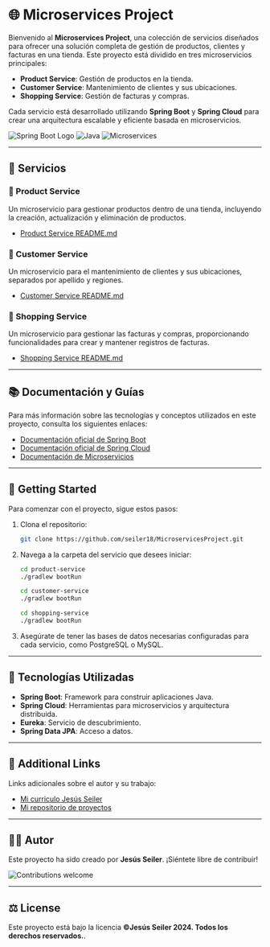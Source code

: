 # 🌐 Microservices Project

Bienvenido al **Microservices Project**, una colección de servicios diseñados para ofrecer una solución completa de gestión de productos, clientes y facturas en una tienda. Este proyecto está dividido en tres microservicios principales:

- **Product Service**: Gestión de productos en la tienda.
- **Customer Service**: Mantenimiento de clientes y sus ubicaciones.
- **Shopping Service**: Gestión de facturas y compras.

Cada servicio está desarrollado utilizando **Spring Boot** y **Spring Cloud** para crear una arquitectura escalable y eficiente basada en microservicios.

![Spring Boot Logo](https://img.shields.io/badge/Spring%20Boot-v3.3.3-brightgreen) ![Java](https://img.shields.io/badge/Java-17-orange) ![Microservices](https://img.shields.io/badge/Microservices-Cloud-blue)

---

## 📂 Servicios

### 🛒 Product Service

Un microservicio para gestionar productos dentro de una tienda, incluyendo la creación, actualización y eliminación de productos.

- [Product Service README.md](./product-service/README.md)

### 👥 Customer Service

Un microservicio para el mantenimiento de clientes y sus ubicaciones, separados por apellido y regiones.

- [Customer Service README.md](./customer-service/README.md)

### 🧾 Shopping Service

Un microservicio para gestionar las facturas y compras, proporcionando funcionalidades para crear y mantener registros de facturas.

- [Shopping Service README.md](./shopping-service/README.md)

---

## 📚 Documentación y Guías

Para más información sobre las tecnologías y conceptos utilizados en este proyecto, consulta los siguientes enlaces:

- [Documentación oficial de Spring Boot](https://spring.io/projects/spring-boot)
- [Documentación oficial de Spring Cloud](https://spring.io/projects/spring-cloud)
- [Documentación de Microservicios](https://microservices.io/)

---

## 🚀 Getting Started

Para comenzar con el proyecto, sigue estos pasos:

1. Clona el repositorio:

    ```bash
    git clone https://github.com/seiler18/MicroservicesProject.git
    ```

2. Navega a la carpeta del servicio que desees iniciar:

    ```bash
    cd product-service
    ./gradlew bootRun
    ```

    ```bash
    cd customer-service
    ./gradlew bootRun
    ```

    ```bash
    cd shopping-service
    ./gradlew bootRun
    ```

3. Asegúrate de tener las bases de datos necesarias configuradas para cada servicio, como PostgreSQL o MySQL.

---

## 🔧 Tecnologías Utilizadas

- **Spring Boot**: Framework para construir aplicaciones Java.
- **Spring Cloud**: Herramientas para microservicios y arquitectura distribuida.
- **Eureka**: Servicio de descubrimiento.
- **Spring Data JPA**: Acceso a datos.

---

## 📝 Additional Links

Links adicionales sobre el autor y su trabajo:

- [Mi curriculo Jesús Seiler](https://seiler18.github.io/Curriculo/)
- [Mi repositorio de proyectos](https://github.com/seiler18)

---

## 👨‍💻 Autor

Este proyecto ha sido creado por **Jesús Seiler**. ¡Siéntete libre de contribuir!

![Contributions welcome](https://img.shields.io/badge/Contributions-Welcome-brightgreen)

---

## ⚖️ License

Este proyecto está bajo la licencia **©Jesús Seiler 2024. Todos los derechos reservados.**.
